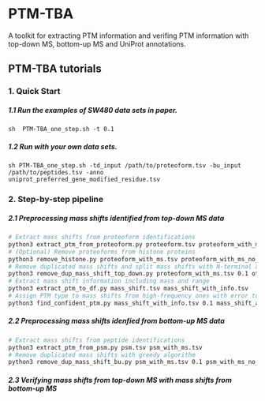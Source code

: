 # PTM-TBA

A toolkit for extracting PTM information and verifing PTM information with top-down MS, bottom-up MS and UniProt annotations.

## PTM-TBA tutorials
### 1. Quick Start
##### 1.1  Run the examples of SW480 data sets in paper. 

    sh  PTM-TBA_one_step.sh -t 0.1
    
##### 1.2  Run with your own data sets.

    sh PTM-TBA_one_step.sh -td_input /path/to/proteoform.tsv -bu_input /path/to/peptides.tsv -anno uniprot_preferred_gene_modified_residue.tsv
    
### 2. Step-by-step pipeline
##### 2.1 Preprocessing mass shifts identified from top-down MS data
```sh
# Extract mass shifts from proteoform identifications
python3 extract_ptm_from_proteoform.py proteoform.tsv proteoform_with_ms.tsv
# (Optional) Remove proteoforms from histone proteins
python3 remove_histone.py proteoform_with_ms.tsv proteoform_with_ms_no_histone.tsv
# Remove duplicated mass shifts and split mass shifts with N-terminal acetylation and other PTMs, input with error tolerance 0.1 Da
python3 remove_dup_mass_shift_top_down.py proteoform_with_ms.tsv 0.1 other_mass_shift.tsv mass_shift_n_term.tsv
# Extract mass shift information including mass and range 
python3 extract_ptm_to_df.py mass_shift.tsv mass_shift_with_info.tsv
# Assign PTM type to mass shifts from high-frequency ones with error tolerance 0.1 Da
python3 find_confident_ptm.py mass_shift_with_info.tsv 0.1 mass_shift_assigned_with_high_frequency.tsv mass_shift_not_identified.tsv

```
##### 2.2 Preprocessing mass shifts idenfied from bottom-up MS data
```sh
# Extract mass shifts from peptide identifications
python3 extract_ptm_from_psm.py psm.tsv psm_with_ms.tsv
# Remove duplicated mass shifts with greedy algorithm
python3 remove_dup_mass_shift_bu.py psm_with_ms.tsv 0.1 psm_with_ms_no_dup.tsv

```
##### 2.3  Verifying mass shifts from top-down MS with mass shifts from bottom-up MS
```sh



